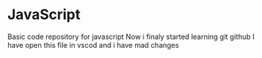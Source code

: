 # JavaScript
Basic code repository for javascript
Now i finaly started learning git github
I have open this file in vscod and i have mad changes